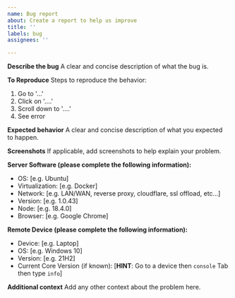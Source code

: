```yaml
---
name: Bug report
about: Create a report to help us improve
title: ''
labels: bug
assignees: ''

---
```


**Describe the bug**
A clear and concise description of what the bug is.

**To Reproduce**
Steps to reproduce the behavior:
1. Go to '...'
2. Click on '....'
3. Scroll down to '....'
4. See error

**Expected behavior**
A clear and concise description of what you expected to happen.

**Screenshots**
If applicable, add screenshots to help explain your problem.

**Server Software (please complete the following information):**
 - OS: [e.g. Ubuntu]
 - Virtualization: [e.g. Docker]
 - Network: [e.g. LAN/WAN, reverse proxy, cloudflare, ssl offload, etc...]
 - Version: [e.g. 1.0.43]
 - Node: [e.g. 18.4.0]
 - Browser: [e.g. Google Chrome]

**Remote Device (please complete the following information):**
 - Device: [e.g. Laptop]
 - OS: [e.g. Windows 10]
 - Version: [e.g. 21H2]
 - Current Core Version (if known): [**HINT**: Go to a device then `console` Tab then type `info`]

**Additional context**
Add any other context about the problem here.
